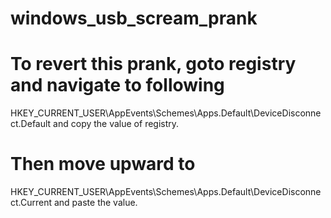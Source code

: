 # windows_usb_scream_prank
# To revert this prank, goto registry and navigate to following 

  HKEY_CURRENT_USER\AppEvents\Schemes\Apps\.Default\DeviceDisconnect\.Default and copy the value of registry.
 
# Then move upward to 
 
  HKEY_CURRENT_USER\AppEvents\Schemes\Apps\.Default\DeviceDisconnect\.Current  and paste the value.
